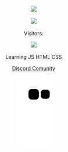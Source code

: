 <p align="center">

  
  <img src="https://discord.c99.nl/widget/theme-4/681564463002157081.png"/>
</p>
<p align="center">  
<img src="https://media.discordapp.net/attachments/813341662545313832/813343404507267092/pokemon_pixel.gif">
</p>
<p align="center">
    Visitors:
<p align="center">  
<img src="https://profile-counter.glitch.me/0draxx/count.svg">
</p>
<p align="center">
Learning JS HTML CSS 
<p align="center">
    <a href="https://discord.gg/dbzsnhpxFB">Discord Comunity</a>
    

  <p align="center">
<a href="https://github.com/0draxx" target="_blank"><img src="https://github.com/rafaballerini/rafaballerini/blob/output/github-contribution-grid-snake.svg" alt="sneke"></a>
